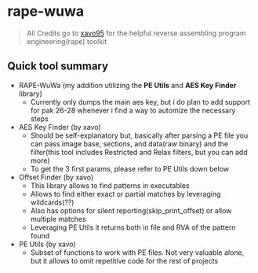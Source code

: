 # rape-wuwa
> All Credits go to [xavo95](https://git.xeondev.com/xavo95/RAPE-toolkit) for the helpful reverse assembling program engineering(rape) toolkit

## Quick tool summary

- RAPE-WuWa (my addition utilizing the **PE Utils** and **AES Key Finder** library)
  - Currently only dumps the main aes key, but i do plan to add support for pak 26-28 whenever i find a way to automize the necessary steps
- AES Key Finder (by xavo)
  - Should be self-explanatory but, basically after parsing a PE file you can pass image base, sections, and 
  data(raw binary) and the filter(this tool includes Restricted and Relax filters, but you can add more)
  - To get the 3 first params, please refer to PE Utils down below
- Offset Finder (by xavo)
  - This library allows to find patterns in executables
  - Allows to find either exact or partial matches by leveraging wildcards(??)
  - Also has options for silent reporting(skip_print_offset) or allow multiple matches
  - Leveraging PE Utils it returns both in file and RVA of the pattern found
- PE Utils (by xavo)
  - Subset of functions to work with PE files. Not very valuable alone, but it allows to omit repetitive code for the 
  rest of projects
